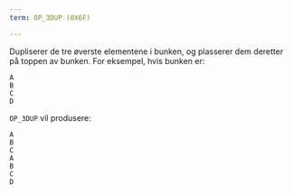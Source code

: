 ```yaml
---
term: OP_3DUP (0X6F)

---
```

Dupliserer de tre øverste elementene i bunken, og plasserer dem deretter på toppen av bunken. For eksempel, hvis bunken er:

```text
A
B
C
D
```

`OP_3DUP` vil produsere:

```text
A
B
C
A
B
C
D
```